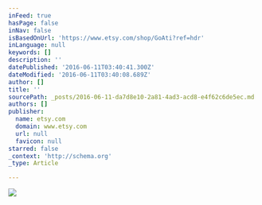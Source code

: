 ```yaml
---
inFeed: true
hasPage: false
inNav: false
isBasedOnUrl: 'https://www.etsy.com/shop/GoAti?ref=hdr'
inLanguage: null
keywords: []
description: ''
datePublished: '2016-06-11T03:40:41.300Z'
dateModified: '2016-06-11T03:40:08.689Z'
author: []
title: ''
sourcePath: _posts/2016-06-11-da7d8e10-2a81-4ad3-acd8-e4f62c6de5ec.md
authors: []
publisher:
  name: etsy.com
  domain: www.etsy.com
  url: null
  favicon: null
starred: false
_context: 'http://schema.org'
_type: Article

---
```

![](https://img1.etsystatic.com/140/0/10264507/iss_640x640.4612479_hsq9lv5b.jpg)